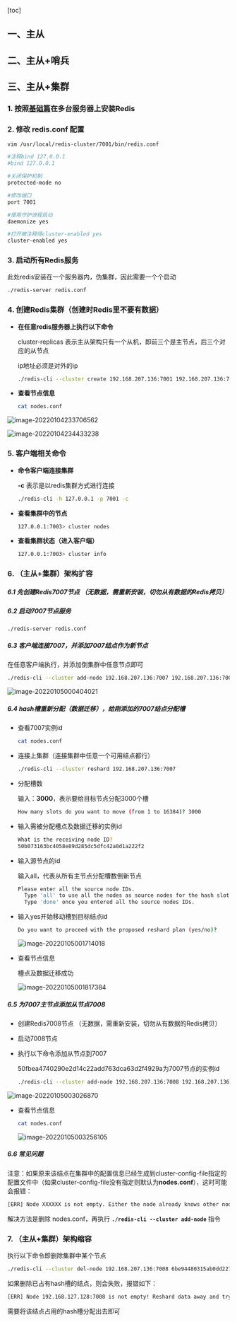 [toc]

## 一、主从







## 二、主从+哨兵







## 三、主从+集群

### 1. 按照[基础篇](Redis基础篇)在多台服务器上安装Redis

### 2. 修改 redis.conf 配置

```
vim /usr/local/redis-cluster/7001/bin/redis.conf
```

```sh
#注释bind 127.0.0.1
#bind 127.0.0.1

#关闭保护机制
protected-mode no

#修改端口
port 7001

#使用守护进程启动
daemonize yes

#打开被注释得cluster-enabled yes
cluster-enabled yes
```

### 3. 启动所有Redis服务

此处redis安装在一个服务器内，伪集群，因此需要一个个启动

```sh
./redis-server redis.conf
```

### 4. 创建Redis集群（创建时Redis里不要有数据）

- **在任意redis服务器上执行以下命令**

  cluster-replicas 表示主从架构只有一个从机，即前三个是主节点，后三个对应的从节点

  ip地址必须是对外的ip

  ```sh
  ./redis-cli --cluster create 192.168.207.136:7001 192.168.207.136:7002 192.168.207.136:7003 192.168.207.136:7004 192.168.207.136:7005 192.168.207.136:7006 --cluster-replicas 1
  ```

- **查看节点信息**

  ```sh
  cat nodes.conf
  ```

![image-20220104233706562](images/image-20220104233706562.png)

![image-20220104234433238](images/image-20220104234433238.png)

### 5. 客户端相关命令

- **命令客户端连接集群**

  **-c** 表示是以redis集群方式进行连接

  ```sh
  ./redis-cli -h 127.0.0.1 -p 7001 -c
  ```

- **查看集群中的节点**

  ```sh
  127.0.0.1:7003> cluster nodes 
  ```

- **查看集群状态（进入客户端）**

  ```sh
  127.0.0.1:7003> cluster info
  ```

### 6. （主从+集群）架构扩容

##### 6.1 先创建Redis7007节点 （无数据，需重新安装，切勿从有数据的Redis拷贝）

##### 6.2 启动7007节点服务

```sh
./redis-server redis.conf
```

##### 6.3 客户端连接7007，并添加7007结点作为新节点

在任意客户端执行，并添加倒集群中任意节点即可

```sh
./redis-cli --cluster add-node 192.168.207.136:7007 192.168.207.136:7001
```

![image-20220105000404021](images/image-20220105000404021.png)

##### 6.4 hash槽重新分配（数据迁移），给刚添加的7007结点分配槽

- 查看7007实例id

  ```sh
  cat nodes.conf
  ```

- 连接上集群（连接集群中任意一个可用结点都行）

  ```sh
  ./redis-cli --cluster reshard 192.168.207.136:7007
  ```

- 分配槽数

  输入：**3000**，表示要给目标节点分配3000个槽

  ```sh
  How many slots do you want to move (from 1 to 16384)? 3000
  ```

- 输入需被分配槽点及数据迁移的实例id

  ```sh
  What is the receiving node ID?
  50b073163bc4058e89d285dc5dfc42a0d1a222f2
  ```

- 输入源节点的id

  输入all，代表从所有主节点分配槽数倒新节点

  ```sh
  Please enter all the source node IDs. 
    Type 'all' to use all the nodes as source nodes for the hash slots. 
    Type 'done' once you entered all the source nodes IDs.
  ```

- 输入yes开始移动槽到目标结点id

  ```sh
  Do you want to proceed with the proposed reshard plan (yes/no)?
  ```

  ![image-20220105001714018](images/image-20220105001714018.png)

- 查看节点信息

  槽点及数据迁移成功

  ![image-20220105001817384](images/image-20220105001817384.png)

##### 6.5 为7007主节点添加从节点7008

- 创建Redis7008节点 （无数据，需重新安装，切勿从有数据的Redis拷贝）

- 启动7008节点

- 执行以下命令添加从节点到7007

  50fbea4740290e2d14c22add763dca63d2f4929a为7007节点的实例id

  ```sh
  ./redis-cli --cluster add-node 192.168.207.136:7008 192.168.207.136:7007 --cluster-slave --cluster-master-id 50fbea4740290e2d14c22add763dca63d2f4929a
  ```

![image-20220105003026870](images/image-20220105003026870.png)

- 查看节点信息

  ```sh
  cat nodes.conf
  ```

  ![image-20220105003256105](images/image-20220105003256105.png)

##### 6.6 常见问题

注意：如果原来该结点在集群中的配置信息已经生成到cluster-config-file指定的配置文件中（如果cluster-config-file没有指定则默认为**nodes.conf**），这时可能会报错：

```sh
[ERR] Node XXXXXX is not empty. Either the node already knows other nodes (check with CLUSTER NODES) or contains some key in database 0
```

解决方法是删除 nodes.conf，再执行 **`./redis-cli --cluster add-node`** 指令





### 7. （主从+集群）架构缩容

执行以下命令即删除集群中某个节点

```sh
./redis-cli --cluster del-node 192.168.207.136:7008 6be94480315ab0dd2276a7f70c82c578535d6666
```

如果删除已占有hash槽的结点，则会失败，报错如下：

```sh
[ERR] Node 192.168.127.128:7008 is not empty! Reshard data away and try again.
```

需要将该结点占用的hash槽分配出去即可